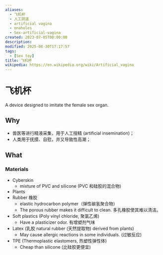 ```yaml
---
aliases:
  - 飞机杯
  - 人工阴道
  - artificial vagina
  - onaholes
  - Sex-artificial-vagina
created: 2023-07-05T00:00:00
description: 
modified: 2025-08-30T17:17:57
tags:
  - [Sex toy]
title: 飞机杯
wikipedia: https://en.wikipedia.org/wiki/Artificial_vagina
---
```


# 飞机杯

A device designed to imitate the female sex organ.

## Why

- 兽医等进行精液采集，用于人工授精 (artificial insemination)；
- 人类用于抚摸、自慰，并又导致性高潮；

## What

### Materials

- Cyberskin
    - mixture of PVC and silicone (PVC 和硅胶的混合物)
- Plants
- Rubber 橡胶
    - elastic hydrocarbon polymer（弹性碳氢聚合物）
    - The porous rubber makes it difficult to clean. 多孔橡胶使其难以清洁。
- Soft plastics (Poly vinyl chloride, 聚氯乙烯)
    - Have a plasticizer odor. 有增塑剂气味
- Latex (乳胶 natural rubber (天然提取物) derived from plants)
    - May cause allergic reactions in some individuals. (过敏反应)
- TPE (Thermoplastic elastomers, 热塑性弹性体)
    - Cheap than silicone (比硅胶更便宜)
